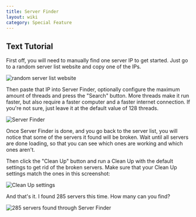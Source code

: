 ```yaml
---
title: Server Finder
layout: wiki
category: Special Feature
---
```

## Text Tutorial
First off, you will need to manually find one server IP to get started. Just go to a random server list website and copy one of the IPs.

![random server list website](https://cloud.githubusercontent.com/assets/10100202/13251167/d7380f0a-da2e-11e5-8fee-6f1b5e897ce4.jpg)

Then paste that IP into Server Finder, optionally configure the maximum amount of threads and press the "Search" button. More threads make it run faster, but also require a faster computer and a faster internet connection. If you're not sure, just leave it at the default value of 128 threads.

![Server Finder](https://cloud.githubusercontent.com/assets/10100202/13251168/d73cac04-da2e-11e5-8227-5c2fc5c40c87.jpg)

Once Server Finder is done, and you go back to the server list, you will notice that some of the servers it found will be broken. Wait until all servers are done loading, so that you can see which ones are working and which ones aren't.

Then click the "Clean Up" button and run a Clean Up with the default settings to get rid of the broken servers. Make sure that your Clean Up settings match the ones in this screenshot:

![Clean Up settings](https://cloud.githubusercontent.com/assets/10100202/13251169/d7413e2c-da2e-11e5-9f6d-8577523312ec.jpg)

And that's it. I found 285 servers this time. How many can you find?

![285 servers found through Server Finder](https://cloud.githubusercontent.com/assets/10100202/13251166/d7338336-da2e-11e5-8bfd-48f7bdeb4e1e.jpg)
